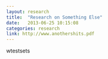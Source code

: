 ```yaml
---
layout: research
title:  "Research on Something Else"
date:   2013-06-25 10:15:08
categories: research
link: http://www.anothershits.pdf
---
```

wtestsets